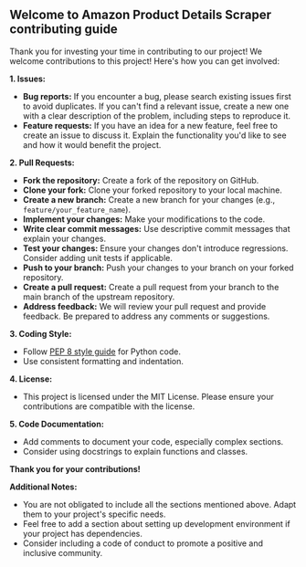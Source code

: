## Welcome to Amazon Product Details Scraper contributing guide

Thank you for investing your time in contributing to our project! We welcome contributions to this project! Here's how you can get involved:

**1. Issues:**

- **Bug reports:** If you encounter a bug, please search existing issues first to avoid duplicates. If you can't find a relevant issue, create a new one with a clear description of the problem, including steps to reproduce it.
- **Feature requests:** If you have an idea for a new feature, feel free to create an issue to discuss it. Explain the functionality you'd like to see and how it would benefit the project.

**2. Pull Requests:**

- **Fork the repository:** Create a fork of the repository on GitHub.
- **Clone your fork:** Clone your forked repository to your local machine.
- **Create a new branch:** Create a new branch for your changes (e.g., `feature/your_feature_name`).
- **Implement your changes:** Make your modifications to the code.
- **Write clear commit messages:** Use descriptive commit messages that explain your changes.
- **Test your changes:** Ensure your changes don't introduce regressions. Consider adding unit tests if applicable.
- **Push to your branch:** Push your changes to your branch on your forked repository.
- **Create a pull request:** Create a pull request from your branch to the main branch of the upstream repository.
- **Address feedback:** We will review your pull request and provide feedback. Be prepared to address any comments or suggestions.

**3. Coding Style:**

- Follow [PEP 8 style guide](https://peps.python.org/pep-0008/) for Python code.
- Use consistent formatting and indentation.

**4. License:**

- This project is licensed under the MIT License. Please ensure your contributions are compatible with the license.

**5. Code Documentation:**

- Add comments to document your code, especially complex sections.
- Consider using docstrings to explain functions and classes.

**Thank you for your contributions!**

**Additional Notes:**

- You are not obligated to include all the sections mentioned above. Adapt them to your project's specific needs.
- Feel free to add a section about setting up development environment if your project has dependencies.
- Consider including a code of conduct to promote a positive and inclusive community.
